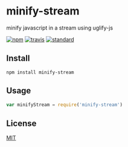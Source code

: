 # minify-stream

minify javascript in a stream using uglify-js

[![npm][npm-image]][npm-url]
[![travis][travis-image]][travis-url]
[![standard][standard-image]][standard-url]

[npm-image]: https://img.shields.io/npm/v/minify-stream.svg?style=flat-square
[npm-url]: https://www.npmjs.com/package/minify-stream
[travis-image]: https://img.shields.io/travis/goto-bus-stop/minify-stream.svg?style=flat-square
[travis-url]: https://travis-ci.org/goto-bus-stop/minify-stream
[standard-image]: https://img.shields.io/badge/code%20style-standard-brightgreen.svg?style=flat-square
[standard-url]: http://npm.im/standard

## Install

```
npm install minify-stream
```

## Usage

```js
var minifyStream = require('minify-stream')
```

## License

[MIT](LICENSE.md)
